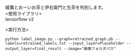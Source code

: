 綾鷹とおーいお茶と伊右衛門と生茶を判別します。  
<使用ライブラリ>  
tensorflow v2  

<実行方法>  

```
python label_image.py --graph=retrained_graph.pb --labels=retrained_labels.txt --input_layer=Placeholder --output_layer=final_result --image="画像フォルダパス"
